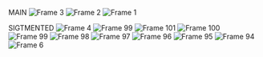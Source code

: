 MAIN
![Frame 3](https://github.com/user-attachments/assets/c787459a-67fe-4eaa-8577-2162f0d3438c)
![Frame 2](https://github.com/user-attachments/assets/dc4a249c-a49c-4bbf-83f7-a6a244b6cc92)
![Frame 1](https://github.com/user-attachments/assets/89597645-23ec-4766-bb36-7b2a87633da8)


SIGTMENTED
![Frame 4](https://github.com/user-attachments/assets/62f4991f-6db0-45f1-b347-511a847938ce)
![Frame 99](https://github.com/user-attachments/assets/4d64388a-82b9-4a8a-8c36-97d5507c5a17)
![Frame 101](https://github.com/user-attachments/assets/c677663c-90f0-416a-84fb-883675bcfc7f)
![Frame 100](https://github.com/user-attachments/assets/d409d3a9-4f60-46d7-8eb7-3444a5f2bc22)
![Frame 99](https://github.com/user-attachments/assets/b09d92bd-8c33-4e1d-97ee-cd6ab886ddd2)
![Frame 98](https://github.com/user-attachments/assets/4c9627c1-4cb3-4548-a8cb-c6800391a1fd)
![Frame 97](https://github.com/user-attachments/assets/aefc87b4-16b5-4dfa-b221-1d598ad4ccda)
![Frame 96](https://github.com/user-attachments/assets/d7bb9839-9d71-47c3-b7fa-be5a49da0cbd)
![Frame 95](https://github.com/user-attachments/assets/07dd0028-4b27-4632-ae73-e968bb1aa6c0)
![Frame 94](https://github.com/user-attachments/assets/13f3a1a3-eac9-4589-a8f9-523a0cca6a09)
![Frame 6](https://github.com/user-attachments/assets/57726e38-561d-48a6-b3d0-38e6b9b889c3)
